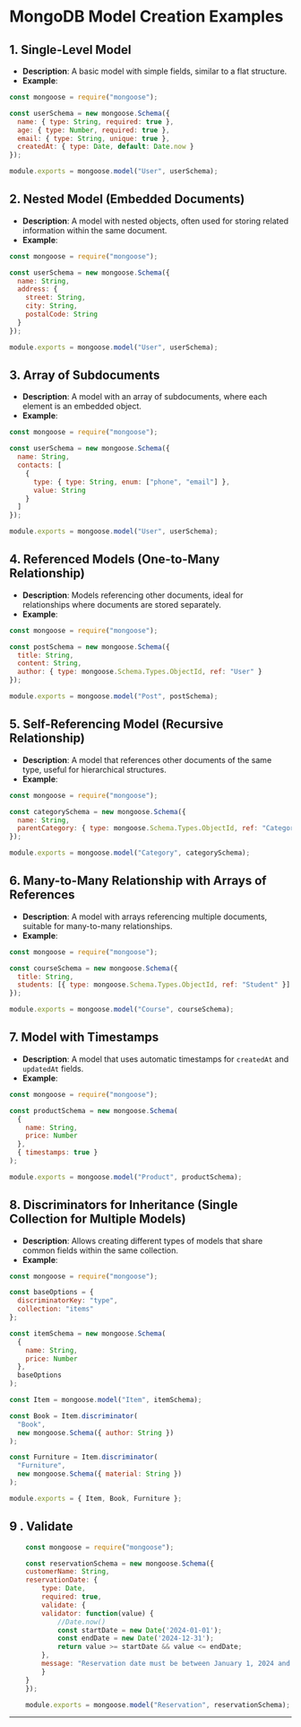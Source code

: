 
# MongoDB Model Creation Examples

## 1. Single-Level Model
   - **Description**: A basic model with simple fields, similar to a flat structure.
   - **Example**:

   ```javascript
   const mongoose = require("mongoose");

   const userSchema = new mongoose.Schema({
     name: { type: String, required: true },
     age: { type: Number, required: true },
     email: { type: String, unique: true },
     createdAt: { type: Date, default: Date.now }
   });

   module.exports = mongoose.model("User", userSchema);
   ```

## 2. Nested Model (Embedded Documents)
   - **Description**: A model with nested objects, often used for storing related information within the same document.
   - **Example**:

   ```javascript
   const mongoose = require("mongoose");

   const userSchema = new mongoose.Schema({
     name: String,
     address: {
       street: String,
       city: String,
       postalCode: String
     }
   });

   module.exports = mongoose.model("User", userSchema);
   ```

## 3. Array of Subdocuments
   - **Description**: A model with an array of subdocuments, where each element is an embedded object.
   - **Example**:

   ```javascript
   const mongoose = require("mongoose");

   const userSchema = new mongoose.Schema({
     name: String,
     contacts: [
       {
         type: { type: String, enum: ["phone", "email"] },
         value: String
       }
     ]
   });

   module.exports = mongoose.model("User", userSchema);
   ```

## 4. Referenced Models (One-to-Many Relationship)
   - **Description**: Models referencing other documents, ideal for relationships where documents are stored separately.
   - **Example**:

   ```javascript
   const mongoose = require("mongoose");

   const postSchema = new mongoose.Schema({
     title: String,
     content: String,
     author: { type: mongoose.Schema.Types.ObjectId, ref: "User" }
   });

   module.exports = mongoose.model("Post", postSchema);
   ```

## 5. Self-Referencing Model (Recursive Relationship)
   - **Description**: A model that references other documents of the same type, useful for hierarchical structures.
   - **Example**:

   ```javascript
   const mongoose = require("mongoose");

   const categorySchema = new mongoose.Schema({
     name: String,
     parentCategory: { type: mongoose.Schema.Types.ObjectId, ref: "Category" }
   });

   module.exports = mongoose.model("Category", categorySchema);
   ```

## 6. Many-to-Many Relationship with Arrays of References
   - **Description**: A model with arrays referencing multiple documents, suitable for many-to-many relationships.
   - **Example**:

   ```javascript
   const mongoose = require("mongoose");

   const courseSchema = new mongoose.Schema({
     title: String,
     students: [{ type: mongoose.Schema.Types.ObjectId, ref: "Student" }]
   });

   module.exports = mongoose.model("Course", courseSchema);
   ```

## 7. Model with Timestamps
   - **Description**: A model that uses automatic timestamps for `createdAt` and `updatedAt` fields.
   - **Example**:

   ```javascript
   const mongoose = require("mongoose");

   const productSchema = new mongoose.Schema(
     {
       name: String,
       price: Number
     },
     { timestamps: true }
   );

   module.exports = mongoose.model("Product", productSchema);
   ```

## 8. Discriminators for Inheritance (Single Collection for Multiple Models)
   - **Description**: Allows creating different types of models that share common fields within the same collection.
   - **Example**:

   ```javascript
   const mongoose = require("mongoose");

   const baseOptions = {
     discriminatorKey: "type",
     collection: "items"
   };

   const itemSchema = new mongoose.Schema(
     {
       name: String,
       price: Number
     },
     baseOptions
   );

   const Item = mongoose.model("Item", itemSchema);

   const Book = Item.discriminator(
     "Book",
     new mongoose.Schema({ author: String })
   );

   const Furniture = Item.discriminator(
     "Furniture",
     new mongoose.Schema({ material: String })
   );

   module.exports = { Item, Book, Furniture };
   ```

## 9 . Validate

```javascript
    const mongoose = require("mongoose");

    const reservationSchema = new mongoose.Schema({
    customerName: String,
    reservationDate: { 
        type: Date, 
        required: true,
        validate: {
        validator: function(value) {
            //Date.now()
            const startDate = new Date('2024-01-01');
            const endDate = new Date('2024-12-31');
            return value >= startDate && value <= endDate;
        },
        message: "Reservation date must be between January 1, 2024 and December 31, 2024."
        }
    }
    });

    module.exports = mongoose.model("Reservation", reservationSchema);
```


---


